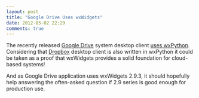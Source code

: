 ```yaml
---
layout: post
title: "Google Drive Uses wxWidgets"
date: 2012-05-02 22:29
comments: true
---
```


The recently released [Google Drive][1] system desktop client
[uses wxPython][2]. Considering that [Dropbox][3] desktop client is also
written in wxPython it could be taken as a proof that wxWidgets provides a
solid foundation for cloud-based systems!

And as Google Drive application uses wxWidgets 2.9.3, it should hopefully help
answering the often-asked question if 2.9 series is good enough for production
use.

[1]: https://drive.google.com/
[2]: https://support.google.com/drive/bin/answer.py?hl=en&answer=1716931&p=settings_licenses
[3]: https://www.dropbox.com/